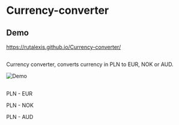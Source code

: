 # Currency-converter


## Demo 

https://rutalexis.github.io/Currency-converter/

##

Currency converter, converts currency in PLN to EUR, NOK or AUD.


![Demo](https://media4.giphy.com/media/NE93fum0SoFNfeT5VF/giphy.gif?cid=790b7611f0c82c337fb2cc099db8b7dfd553592690c788b8&rid=giphy.gif&ct=g)


## 

PLN - EUR

PLN - NOK

PLN - AUD

